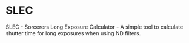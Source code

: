 # SLEC
SLEC - Sorcerers Long Exposure Calculator - A simple tool to calculate shutter time for long exposures when using ND filters.

